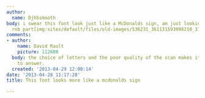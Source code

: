 ```yaml
---
author:
  name: Djhbsmooth
body: i swear this font look just like a McDonalds sign, am just looking to get the
  rnb part[img:sites/default/files/old-images/536231_361131593998210_378581252_n_5057.jpg]
comments:
- author:
    name: David Rault
    picture: 112608
  body: the choice of letters and the poor quality of the scan makes it close to impossible
    to answer.
  created: '2013-04-29 12:00:14'
date: '2013-04-28 11:17:28'
title: This font looks more like a mcdonalds sign

---
```

